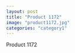 ```yaml
---
layout: post
title: "Product 1172"
image: "product1172.jpg"
categories: "category1"
---
```

Product 1172
